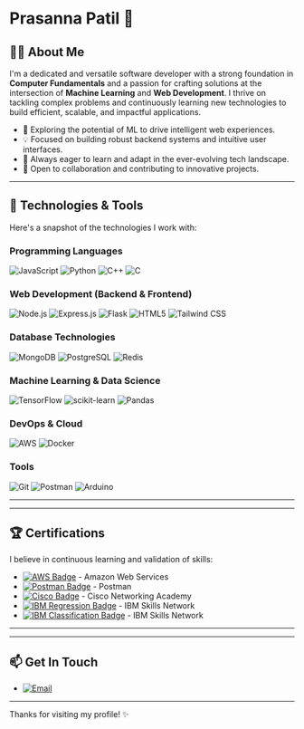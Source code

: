 # Prasanna Patil 👋

## 👨‍💻 About Me

I'm a dedicated and versatile software developer with a strong foundation in **Computer Fundamentals** and a passion for crafting solutions at the intersection of **Machine Learning** and **Web Development**. I thrive on tackling complex problems and continuously learning new technologies to build efficient, scalable, and impactful applications.

*   🧠 Exploring the potential of ML to drive intelligent web experiences.
*   💡 Focused on building robust backend systems and intuitive user interfaces.
*   🌱 Always eager to learn and adapt in the ever-evolving tech landscape.
*   🤝 Open to collaboration and contributing to innovative projects.

---



## 🔧 Technologies & Tools

Here's a snapshot of the technologies I work with:

### **Programming Languages**
![JavaScript](https://img.shields.io/badge/JavaScript-F7DF1E?style=for-the-badge&logo=javascript&logoColor=black)
![Python](https://img.shields.io/badge/Python-3776AB?style=for-the-badge&logo=python&logoColor=white)
![C++](https://img.shields.io/badge/C%2B%2B-00599C?style=for-the-badge&logo=c%2B%2B&logoColor=white)
![C](https://img.shields.io/badge/C-00599C?style=for-the-badge&logo=c&logoColor=white)

### **Web Development (Backend & Frontend)**
![Node.js](https://img.shields.io/badge/Node.js-43853D?style=for-the-badge&logo=nodejs&logoColor=white)
![Express.js](https://img.shields.io/badge/Express-000000?style=for-the-badge&logo=express&logoColor=white)
![Flask](https://img.shields.io/badge/Flask-000000?style=for-the-badge&logo=flask&logoColor=white)
![HTML5](https://img.shields.io/badge/HTML5-E34F26?style=for-the-badge&logo=html5&logoColor=white)
![Tailwind CSS](https://img.shields.io/badge/Tailwind_CSS-38B2AC?style=for-the-badge&logo=tailwind-css&logoColor=white)
<!-- Add React/Vue/Angular etc. if you use them -->

### **Database Technologies**
![MongoDB](https://img.shields.io/badge/MongoDB-4EA94B?style=for-the-badge&logo=mongodb&logoColor=white)
![PostgreSQL](https://img.shields.io/badge/PostgreSQL-316192?style=for-the-badge&logo=postgresql&logoColor=white)
![Redis](https://img.shields.io/badge/Redis-DC382D?style=for-the-badge&logo=redis&logoColor=white)

### **Machine Learning & Data Science**
![TensorFlow](https://img.shields.io/badge/TensorFlow-FF6F00?style=for-the-badge&logo=tensorflow&logoColor=white)
![scikit-learn](https://img.shields.io/badge/scikit--learn-F7931E?style=for-the-badge&logo=scikit-learn&logoColor=white)
![Pandas](https://img.shields.io/badge/Pandas-2C2D72?style=for-the-badge&logo=pandas&logoColor=white)
<!-- Add NumPy, Matplotlib, etc. if you use them -->

### **DevOps & Cloud**
![AWS](https://img.shields.io/badge/AWS-232F3E?style=for-the-badge&logo=amazon-aws&logoColor=white)
![Docker](https://img.shields.io/badge/Docker-2CA5E0?style=for-the-badge&logo=docker&logoColor=white)

### **Tools**
![Git](https://img.shields.io/badge/Git-F05032?style=for-the-badge&logo=git&logoColor=white)
![Postman](https://img.shields.io/badge/Postman-FF6C37?style=for-the-badge&logo=postman&logoColor=white)
![Arduino](https://img.shields.io/badge/Arduino-00979D?style=for-the-badge&logo=Arduino&logoColor=white)
<!-- Add VSCode, Linux, etc. if you use them -->

---


---

## 🏆 Certifications

I believe in continuous learning and validation of skills:

*   <a href="https://drive.google.com/file/d/1pNNYpnbwaXL6zhaZ6MUVFBv6mC9ZyY3N/view?usp=sharing"><img src="https://img.shields.io/badge/AWS%20Certified%20Cloud%20Practitioner-232F3E?style=flat-square&logo=amazon-aws&logoColor=white" alt="AWS Badge"/></a> - Amazon Web Services
*   <a href="https://drive.google.com/file/d/1lmDaBs5o0OBi6GJb3vUdZQQ_thCg3zeE/view?usp=sharing"><img src="https://img.shields.io/badge/Postman%20API%20Fundamentals-FF6C37?style=flat-square&logo=postman&logoColor=white" alt="Postman Badge"/></a> - Postman
*   <a href="https://drive.google.com/file/d/1QXtJZH_xRJa4p5JqrXCq7XU41kRxdlI6/view?usp=sharing"><img src="https://img.shields.io/badge/Networking%20Basics-1BA0D7?style=flat-square&logo=cisco&logoColor=white" alt="Cisco Badge"/></a> - Cisco Networking Academy
*   <a href="https://drive.google.com/file/d/1Hd57wu1BQuuDfA6AxyLdzRxG6JFfcI0a/view?usp=sharing"><img src="https://img.shields.io/badge/Supervised%20Learning:%20Regression-052FAD?style=flat-square&logo=ibm&logoColor=white" alt="IBM Regression Badge"/></a> - IBM Skills Network
*   <a href="https://drive.google.com/file/d/13f2TCyHN8Bi14zlJwI7xf6YtJWIOK3mZ/view?usp=sharing"><img src="https://img.shields.io/badge/Supervised%20Learning:%20Classification-052FAD?style=flat-square&logo=ibm&logoColor=white" alt="IBM Classification Badge"/></a> - IBM Skills Network

---





---

## 📫 Get In Touch



* [![Email](https://img.shields.io/badge/Email-D14836?style=for-the-badge&logo=gmail&logoColor=white)](mailto:prasannapatil038@gamil.com)

---

Thanks for visiting my profile! ✨